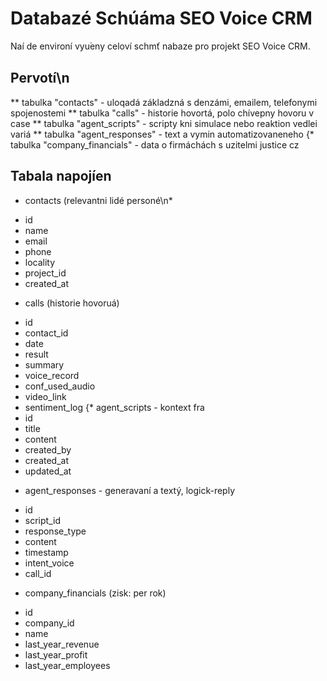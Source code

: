 # Databazé Schúáma SEO Voice CRM

Naí de environí vyuٙeny celoví schmť nabaze pro projekt SEO Voice CRM.

## Pervotí\n
** tabulka "contacts" - uloqadá základzná s denzámi, emailem, telefonymi spojenostemi
** tabulka "calls" - historie hovortá, polo chívepny hovoru v case
** tabulka "agent_scripts" - scripty kni simulace nebo reaktion vedlei variá
** tabulka "agent_responses" - text a vymin automatizovaneneho
{* tabulka "company_financials" - data o firmáchách s uzitelmi justice cz

## Tabala napojíen

* contacts (relevantni lidé personé\n*
 - id
 - name
 - email
 - phone
 - locality
 - project_id
- created_at
* calls (historie hovoruá)
 - id
 - contact_id
 - date
- result
- summary
 - voice_record
- conf_used_audio
- video_link
- sentiment_log
{* agent_scripts - kontext fra
- id
- title
- content
- created_by
- created_at
- updated_at
* agent_responses - generavaní a textý, logick-reply
- id
- script_id
- response_type
- content
- timestamp
- intent_voice
- call_id
* company_financials (zisk: per rok)
- id
- company_id
- name
- last_year_revenue
- last_year_profit
- last_year_employees
